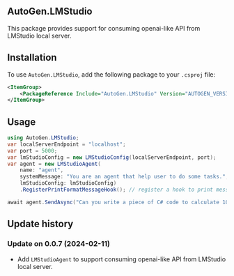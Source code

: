 ## AutoGen.LMStudio

This package provides support for consuming openai-like API from LMStudio local server.

## Installation
To use `AutoGen.LMStudio`, add the following package to your `.csproj` file:

```xml
<ItemGroup>
    <PackageReference Include="AutoGen.LMStudio" Version="AUTOGEN_VERSION" />
</ItemGroup>
```

## Usage
```csharp
using AutoGen.LMStudio;
var localServerEndpoint = "localhost";
var port = 5000;
var lmStudioConfig = new LMStudioConfig(localServerEndpoint, port);
var agent = new LMStudioAgent(
    name: "agent",
    systemMessage: "You are an agent that help user to do some tasks.",
    lmStudioConfig: lmStudioConfig)
    .RegisterPrintFormatMessageHook(); // register a hook to print message nicely to console

await agent.SendAsync("Can you write a piece of C# code to calculate 100th of fibonacci?");
```

## Update history
### Update on 0.0.7 (2024-02-11)
- Add `LMStudioAgent` to support consuming openai-like API from LMStudio local server.
